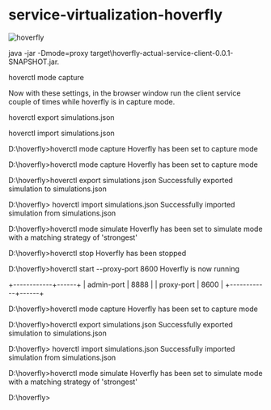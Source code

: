 # service-virtualization-hoverfly

![hoverfly](https://user-images.githubusercontent.com/40490811/44535291-46e06e80-a717-11e8-8be9-5b54e1042c2c.JPG)

java -jar -Dmode=proxy target\hoverfly-actual-service-client-0.0.1-SNAPSHOT.jar.

 hoverctl mode capture

Now with these settings, in the browser window run the client service couple of times while hoverfly is in capture mode.

hoverctl export simulations.json

 hoverctl import simulations.json

D:\hoverfly>hoverctl mode capture
Hoverfly has been set to capture mode

D:\hoverfly>hoverctl mode capture
Hoverfly has been set to capture mode

D:\hoverfly>hoverctl export simulations.json
Successfully exported simulation to simulations.json

D:\hoverfly> hoverctl import simulations.json
Successfully imported simulation from simulations.json

D:\hoverfly>hoverctl mode simulate
Hoverfly has been set to simulate mode with a matching strategy of 'strongest'

D:\hoverfly>hoverctl stop
Hoverfly has been stopped

D:\hoverfly>hoverctl start --proxy-port 8600
Hoverfly is now running

+------------+------+
| admin-port | 8888 |
| proxy-port | 8600 |
+------------+------+

D:\hoverfly>hoverctl mode capture
Hoverfly has been set to capture mode

D:\hoverfly>hoverctl export simulations.json
Successfully exported simulation to simulations.json

D:\hoverfly> hoverctl import simulations.json
Successfully imported simulation from simulations.json

D:\hoverfly>hoverctl mode simulate
Hoverfly has been set to simulate mode with a matching strategy of 'strongest'

D:\hoverfly>
